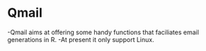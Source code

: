 Qmail
=====================================
-Qmail aims at offering some handy functions that faciliates email generations in R.
-At present it only support Linux.
